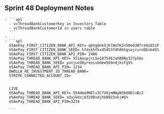 ##  Sprint 48 Deployment Notes
	- ```apl
	  - vcThreadBankCustomerKey in Investors Table
	  - vcThreadBankCustomerId in users table
	  ```
	-
	- ```apl
	  USAePay_FIRST_CITIZEN_BANK_API_KEY= qbVgQnk5jKlWnTK2n50e63BTre818S1P
	  USAePay_FIRST_CITIZEN_BANK_SEED= hfdskhfksd5453fdh8khgsajcurnDExbd$%
	  USAePay_FIRST_CITIZEN_BANK_API_PIN= 2486
	  USAePay_THREAD_BANK_API_KEY= 551AoupjcLSw187546JahB8Ny327p56v
	  USAePay_THREAD_BANK_SEED= yunjuo98yreoiubdew569ndjksfg$%
	  USAePay_THREAD_BANK_API_PIN= 1234
	  DWOLLA_RE_INVESTMENT_ID_THREAD_BANK=
	  STRIPE_CONNECTED_ACCOUNT_ID=
	  
	  
	  LIVE 
	  USAePay_THREAD_BANK_API_KEY= 554dma9HEls3C7V0jmNWyN58d0ECuBc2
	  USAePay_THREAD_BANK_SEED= sdajkdsjd3298sdjhb8923skj#$%
	  USAePay_THREAD_BANK_API_PIN=3234
	  
	  ```